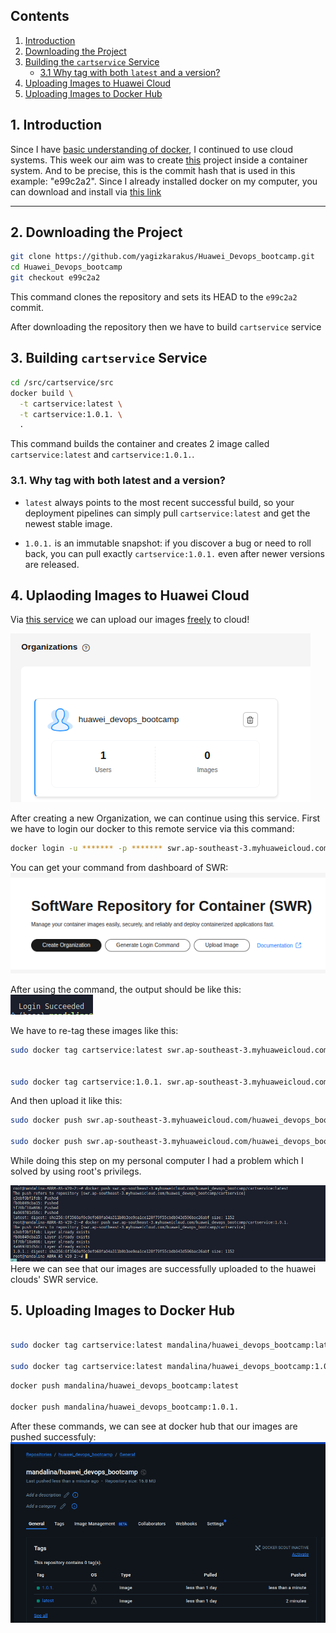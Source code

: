 ## Contents

1. [Introduction](#introduction)  
2. [Downloading the Project](#1-downloading-the-project)  
3. [Building the `cartservice` Service](#2-building-cartservice-service)  
   - [3.1 Why tag with both `latest` and a version?](#31-why-tag-with-both-latest-and-a-version)  
4. [Uploading Images to Huawei Cloud](#3-uploading-images-to-huawei-cloud)  
5. [Uploading Images to Docker Hub](#4-uploading-images-to-docker-hub)  


## 1. Introduction
Since I have [basic understanding of docker](https://www.udemy.com/certificate/UC-e0dd41d1-fc28-4532-acd3-c195729728d5/), I continued to use cloud systems.
This week our aim was to create [this](https://github.com/yagizkarakus/Huawei_Devops_bootcamp) project inside a container system. And to be precise, this is the commit hash that is used in this example: "e99c2a2". Since I already installed docker on my computer, you can download and install via [this link](https://docs.docker.com/engine/install/)

---

## 2. Downloading the Project

```bash
git clone https://github.com/yagizkarakus/Huawei_Devops_bootcamp.git
cd Huawei_Devops_bootcamp
git checkout e99c2a2
```

This command clones the repository and sets its HEAD to the `e99c2a2` commit.

After downloading the repository then we have to build `cartservice` service 

## 3. Building `cartservice` Service

```bash 
cd /src/cartservice/src
docker build \
  -t cartservice:latest \
  -t cartservice:1.0.1. \
  .
```

This command builds the container and creates 2 image called `cartservice:latest` and `cartservice:1.0.1.`.

### 3.1. Why tag with both latest and a version?


- `latest` always points to the most recent successful build, so your deployment pipelines can simply pull `cartservice:latest` and get the newest stable image.

- `1.0.1.` is an immutable snapshot: if you discover a bug or need to roll back, you can pull exactly `cartservice:1.0.1.` even after newer versions are released.

## 4. Uplaoding Images to Huawei Cloud

Via [this service](https://www.huaweicloud.com/intl/en-us/product/swr.html) we can upload our images [freely](http://activity.huaweicloud.com/intl/en-us/free_packages/index.htmlwer) to cloud!

![alt text](image.png)

After creating a new Organization, we can continue using this service. First we have to login our docker to this remote service via this command: 

```bash
docker login -u ******* -p ******* swr.ap-southeast-3.myhuaweicloud.com
```

You can get your command from dashboard of SWR:  
![alt text](image-1.png)

After using the command, the output should be like this:  
![alt text](image-2.png)

We have to re-tag these images like this:
```bash
sudo docker tag cartservice:latest swr.ap-southeast-3.myhuaweicloud.com/huawei_devops_bootcamp/cartservice:latest


sudo docker tag cartservice:1.0.1. swr.ap-southeast-3.myhuaweicloud.com/huawei_devops_bootcamp/cartservice:1.0.1.
```

And then upload it like this:
```bash
sudo docker push swr.ap-southeast-3.myhuaweicloud.com/huawei_devops_bootcamp/cartservice:latest

sudo docker push swr.ap-southeast-3.myhuaweicloud.com/huawei_devops_bootcamp/cartservice:1.0.1.
```
While doing this step on my personal computer I had a problem which I solved by using root's privilegs.

![alt text](image-3.png)
Here we can see that our images are successfully uploaded to the huawei clouds' SWR service. 

## 5. Uploading Images to Docker Hub

```bash

sudo docker tag cartservice:latest mandalina/huawei_devops_bootcamp:latest

sudo docker tag cartservice:latest mandalina/huawei_devops_bootcamp:1.0.1.
```

```bash
docker push mandalina/huawei_devops_bootcamp:latest

docker push mandalina/huawei_devops_bootcamp:1.0.1.
```

After these commands, we can see at docker hub that our images are pushed successfuly:
![alt text](image-4.png)
